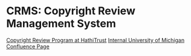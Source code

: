 # CRMS: Copyright Review Management System

[Copyright Review Program at HathiTrust](https://www.hathitrust.org/copyright-review "HathiTrust CRMS home")
[Internal University of Michigan Confluence Page](https://tools.lib.umich.edu/confluence/display/HAT/CRMS+System "Internal University of Michigan Confluence Page")

